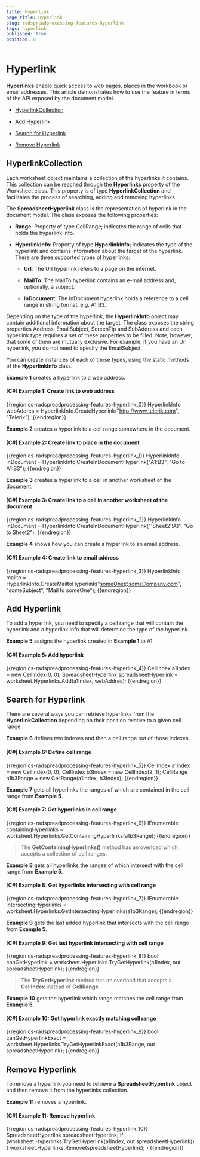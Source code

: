 ```yaml
---
title: Hyperlink
page_title: Hyperlink
slug: radspreadprocessing-features-hyperlink
tags: hyperlink
published: True
position: 8
---
```


# Hyperlink



__Hyperlinks__ enable quick access to web pages, places in the workbook or email addresses. This article demonstrates how to use the feature in terms of the API exposed by the document model.
      

* [HyperlinkCollection](#hyperlinkcollection)

* [Add Hyperlink](#add-hyperlink)

* [Search for Hyperlink](#search-for-hyperlink)

* [Remove Hyperlink](#remove-hyperlink)

## HyperlinkCollection

Each worksheet object maintains a collection of the hyperlinks it contains. This collection can be reached through the __Hyperlinks__ property of the Worksheet class. This property is of type __HyperlinkCollection__ and facilitates the process of searching, adding and removing hyperlinks.
        

The __SpreadsheetHyperlink__ class is the representation of hyperlink in the document model. The class exposes the following properties:
        

* __Range__: Property of type CellRange; indicates the range of cells that holds the hyperlink info.
            

* __HyperlinkInfo__: Property of type __HyperlinkInfo__; indicates the type of the hyperlink and contains information about the target of the hyperlink. There are three supported types of hyperlinks:
            

	* __Url__: The Url hyperlink refers to a page on the internet.
	                
	
	* __MailTo__: The MailTo hyperlink contains an e-mail address and, optionally, a subject.
	                
	
	* __InDocument__: The InDocument hyperlink holds a reference to a cell range in string format, e.g. A1:B3.
                

Depending on the type of the hyperlink, the __HyperlinkInfo__ object may contain additional information about the target. The class exposes the string properties Address, EmailSubject, ScreenTip and SubAddress and each hyperlink type requires a set of these properties to be filled. Note, however, that some of them are mutually exclusive. For example, if you have an Url hyperlink, you do not need to specify the EmailSubject.
        

You can create instances of each of those types, using the static methods of the __HyperlinkInfo__ class.
        

__Example 1__ creates a hyperlink to a web address.
        

#### __[C#] Example 1: Create link to web address__

{{region cs-radspreadprocessing-features-hyperlink_0}}
	HyperlinkInfo webAddres = HyperlinkInfo.CreateHyperlink("http://www.telerik.com", "Telerik");
{{endregion}}



__Example 2__ creates a hyperlink to a cell range somewhere in the document.
        

#### __[C#] Example 2: Create link to place in the document__

{{region cs-radspreadprocessing-features-hyperlink_1}}
	HyperlinkInfo inDocument = HyperlinkInfo.CreateInDocumentHyperlink("A1:B3", "Go to A1:B3");
{{endregion}}


__Example 3__ creates a hyperlink to a cell in another worksheet of the document.


#### __[C#] Example 3: Create link to a cell in another worksheet of the document__

{{region cs-radspreadprocessing-features-hyperlink_2}}
	HyperlinkInfo inDocument = HyperlinkInfo.CreateInDocumentHyperlink("'Sheet2'!A1", "Go to Sheet2");
{{endregion}}



__Example 4__ shows how you can create a hyperlink to an email address.
        

#### __[C#] Example 4: Create link to email address__

{{region cs-radspreadprocessing-features-hyperlink_3}}
	HyperlinkInfo mailto = HyperlinkInfo.CreateMailtoHyperlink("someOne@someCompany.com", "someSubject", "Mail to someOne");
{{endregion}}



## Add Hyperlink

To add a hyperlink, you need to specify a cell range that will contain the hyperlink and a hyperlink info that will determine the type of the hyperlink.
        

__Example 5__ assigns the hyperlink created in __Example 1__ to A1.
        

#### __[C#] Example 5: Add hyperlink__

{{region cs-radspreadprocessing-features-hyperlink_4}}
	CellIndex a1Index = new CellIndex(0, 0);
	SpreadsheetHyperlink spreadsheetHyperlink = worksheet.Hyperlinks.Add(a1Index, webAddres);
{{endregion}}



## Search for Hyperlink

There are several ways you can retrieve hyperlinks from the __HyperlinkCollection__ depending on their position relative to a given cell range.
        

__Example 6__ defines two indexes and then a cell range out of those indexes.
        

#### __[C#] Example 6: Define cell range__

{{region cs-radspreadprocessing-features-hyperlink_5}}
	CellIndex a1Index = new CellIndex(0, 0);
	CellIndex b3Index = new CellIndex(2, 1);
	CellRange a1b3Range = new CellRange(a1Index, b3Index);
{{endregion}}



 __Example 7__ gets all hyperlinks the ranges of which are contained in the cell range from __Example 5__.
            

#### __[C#] Example 7: Get hyperlinks in cell range__

{{region cs-radspreadprocessing-features-hyperlink_6}}
	IEnumerable<SpreadsheetHyperlink> containingHyperlinks = worksheet.Hyperlinks.GetContainingHyperlinks(a1b3Range);
{{endregion}}



>The __GetContainingHyperlinks()__ method has an overload which accepts a collection of cell ranges.
              

 __Example 8__ gets all hyperlinks the ranges of which intersect with the cell range from __Example 5__.
            

#### __[C#] Example 8: Get hyperlinks intersecting with cell range__

{{region cs-radspreadprocessing-features-hyperlink_7}}
	IEnumerable<SpreadsheetHyperlink> intersectingHyperlinks = worksheet.Hyperlinks.GetIntersectingHyperlinks(a1b3Range);
{{endregion}}



 __Example 9__ gets the last added hyperlink that intersects with the cell range from __Example 5__.
            

#### __[C#] Example 9: Get last hyperlink intersecting with cell range__

{{region cs-radspreadprocessing-features-hyperlink_8}}
	bool canGetHyperlink = worksheet.Hyperlinks.TryGetHyperlink(a1Index, out spreadsheetHyperlink);
{{endregion}}



>The __TryGetHyperlink__ method has an overload that accepts a __CellIndex__ instead of __CellRange__.
              

 __Example 10__ gets the hyperlink which range matches the cell range from __Example 5__.
            

#### __[C#] Example 10: Get hyperlink exactly matching cell range__

{{region cs-radspreadprocessing-features-hyperlink_9}}
	bool canGetHyperlinkExact = worksheet.Hyperlinks.TryGetHyperlinkExact(a1b3Range, out spreadsheetHyperlink);
{{endregion}}



## Remove Hyperlink

To remove a hyperlink you need to retrieve a __SpreadsheetHyperlink__ object and then remove it from the hyperlinks collection.
        

__Example 11__ removes a hyperlink.
        

#### __[C#] Example 11: Remove hyperlink__

{{region cs-radspreadprocessing-features-hyperlink_10}}
	SpreadsheetHyperlink spreadsheetHyperlink;
	if (worksheet.Hyperlinks.TryGetHyperlink(a1Index, out spreadsheetHyperlink))
	{
	    worksheet.Hyperlinks.Remove(spreadsheetHyperlink);
	}
{{endregion}}


